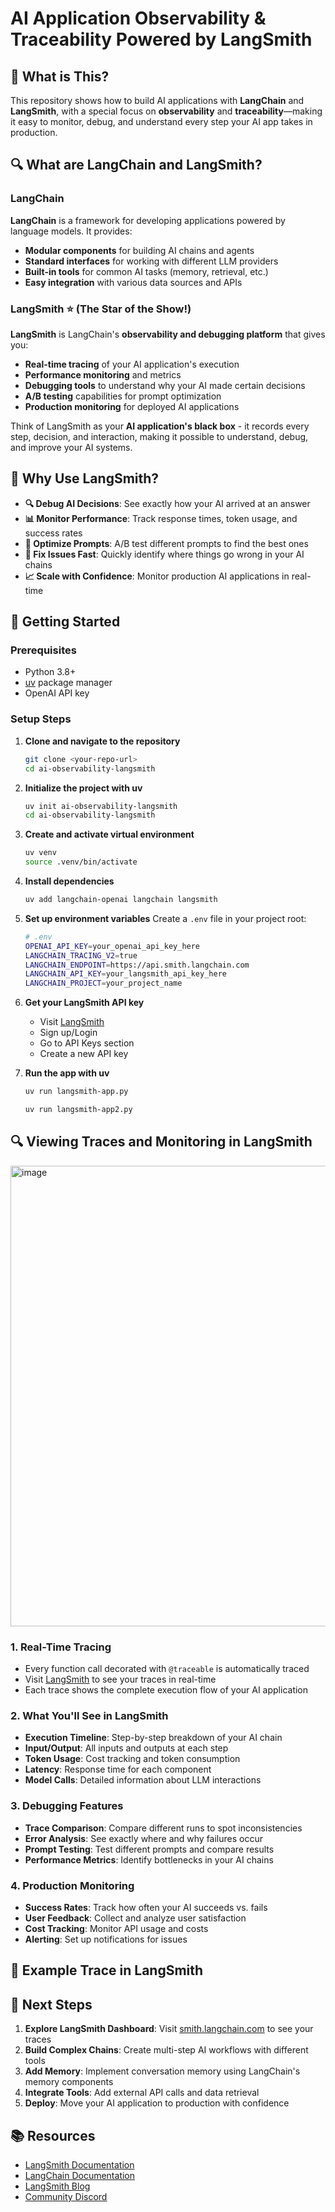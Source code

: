 # AI Application Observability & Traceability Powered by LangSmith

## 🤔 What is This?

This repository shows how to build AI applications with **LangChain** and **LangSmith**, with a special focus on **observability** and **traceability**—making it easy to monitor, debug, and understand every step your AI app takes in production.

## 🔍 What are LangChain and LangSmith?

### LangChain
**LangChain** is a framework for developing applications powered by language models. It provides:
- **Modular components** for building AI chains and agents
- **Standard interfaces** for working with different LLM providers
- **Built-in tools** for common AI tasks (memory, retrieval, etc.)
- **Easy integration** with various data sources and APIs

### LangSmith ⭐ (The Star of the Show!)
**LangSmith** is LangChain's **observability and debugging platform** that gives you:
- **Real-time tracing** of your AI application's execution
- **Performance monitoring** and metrics
- **Debugging tools** to understand why your AI made certain decisions
- **A/B testing** capabilities for prompt optimization
- **Production monitoring** for deployed AI applications

Think of LangSmith as your **AI application's black box** - it records every step, decision, and interaction, making it possible to understand, debug, and improve your AI systems.

## 🎯 Why Use LangSmith?

- **🔍 Debug AI Decisions**: See exactly how your AI arrived at an answer
- **📊 Monitor Performance**: Track response times, token usage, and success rates
- **🚀 Optimize Prompts**: A/B test different prompts to find the best ones
- **🐛 Fix Issues Fast**: Quickly identify where things go wrong in your AI chains
- **📈 Scale with Confidence**: Monitor production AI applications in real-time

## 🚀 Getting Started

### Prerequisites
- Python 3.8+
- [uv](https://docs.astral.sh/uv/) package manager
- OpenAI API key

### Setup Steps

1. **Clone and navigate to the repository**
   ```bash
   git clone <your-repo-url>
   cd ai-observability-langsmith
   ```

2. **Initialize the project with uv**
   ```bash
   uv init ai-observability-langsmith
   cd ai-observability-langsmith
   ```

3. **Create and activate virtual environment**
   ```bash
   uv venv
   source .venv/bin/activate
   ```

4. **Install dependencies**
   ```bash
   uv add langchain-openai langchain langsmith
   ```

5. **Set up environment variables**
   Create a `.env` file in your project root:
   ```bash
   # .env
   OPENAI_API_KEY=your_openai_api_key_here
   LANGCHAIN_TRACING_V2=true
   LANGCHAIN_ENDPOINT=https://api.smith.langchain.com
   LANGCHAIN_API_KEY=your_langsmith_api_key_here
   LANGCHAIN_PROJECT=your_project_name
   ```

6. **Get your LangSmith API key**
   - Visit [LangSmith](https://smith.langchain.com/)
   - Sign up/Login
   - Go to API Keys section
   - Create a new API key

7. **Run the app with uv**
   ```bash
   uv run langsmith-app.py

   uv run langsmith-app2.py
   ```

## 🔍 Viewing Traces and Monitoring in LangSmith
<img width="1201" height="737" alt="image" src="https://github.com/user-attachments/assets/592fb263-1df0-418c-88c9-80537e611951" />


### 1. **Real-Time Tracing**
- Every function call decorated with `@traceable` is automatically traced
- Visit [LangSmith](https://smith.langchain.com/) to see your traces in real-time
- Each trace shows the complete execution flow of your AI application

### 2. **What You'll See in LangSmith**
- **Execution Timeline**: Step-by-step breakdown of your AI chain
- **Input/Output**: All inputs and outputs at each step
- **Token Usage**: Cost tracking and token consumption
- **Latency**: Response time for each component
- **Model Calls**: Detailed information about LLM interactions

### 3. **Debugging Features**
- **Trace Comparison**: Compare different runs to spot inconsistencies
- **Error Analysis**: See exactly where and why failures occur
- **Prompt Testing**: Test different prompts and compare results
- **Performance Metrics**: Identify bottlenecks in your AI chains

### 4. **Production Monitoring**
- **Success Rates**: Track how often your AI succeeds vs. fails
- **User Feedback**: Collect and analyze user satisfaction
- **Cost Tracking**: Monitor API usage and costs
- **Alerting**: Set up notifications for issues

## 🎯 Example Trace in LangSmith

## 🚀 Next Steps

1. **Explore LangSmith Dashboard**: Visit [smith.langchain.com](https://smith.langchain.com/) to see your traces
2. **Build Complex Chains**: Create multi-step AI workflows with different tools
3. **Add Memory**: Implement conversation memory using LangChain's memory components
4. **Integrate Tools**: Add external API calls and data retrieval
5. **Deploy**: Move your AI application to production with confidence

## 📚 Resources

- [LangSmith Documentation](https://docs.smith.langchain.com/)
- [LangChain Documentation](https://python.langchain.com/)
- [LangSmith Blog](https://blog.langchain.dev/)
- [Community Discord](https://discord.gg/langchain)
